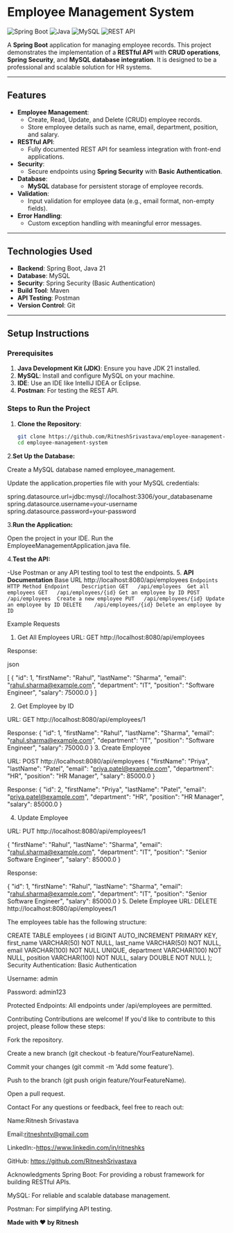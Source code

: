 # Employee Management System

![Spring Boot](https://img.shields.io/badge/Spring%20Boot-3.1.5-green)
![Java](https://img.shields.io/badge/Java-21-blue)
![MySQL](https://img.shields.io/badge/MySQL-8.0-orange)
![REST API](https://img.shields.io/badge/REST%20API-Yes-brightgreen)

A **Spring Boot** application for managing employee records. This project demonstrates the implementation of a **RESTful API** with **CRUD operations**, **Spring Security**, and **MySQL database integration**. It is designed to be a professional and scalable solution for HR systems.

---

## Features

- **Employee Management**:
  - Create, Read, Update, and Delete (CRUD) employee records.
  - Store employee details such as name, email, department, position, and salary.
- **RESTful API**:
  - Fully documented REST API for seamless integration with front-end applications.
- **Security**:
  - Secure endpoints using **Spring Security** with **Basic Authentication**.
- **Database**:
  - **MySQL** database for persistent storage of employee records.
- **Validation**:
  - Input validation for employee data (e.g., email format, non-empty fields).
- **Error Handling**:
  - Custom exception handling with meaningful error messages.

---

## Technologies Used

- **Backend**: Spring Boot, Java 21
- **Database**: MySQL
- **Security**: Spring Security (Basic Authentication)
- **Build Tool**: Maven
- **API Testing**: Postman
- **Version Control**: Git

---

## Setup Instructions

### Prerequisites

1. **Java Development Kit (JDK)**: Ensure you have JDK 21 installed.
2. **MySQL**: Install and configure MySQL on your machine.
3. **IDE**: Use an IDE like IntelliJ IDEA or Eclipse.
4. **Postman**: For testing the REST API.

### Steps to Run the Project

1. **Clone the Repository**:
   ```bash
   git clone https://github.com/RitneshSrivastava/employee-management-system.git
   cd employee-management-system
2.**Set Up the Database:**

  Create a MySQL database named employee_management.

  Update the application.properties file with your MySQL credentials:

  spring.datasource.url=jdbc:mysql://localhost:3306/your_databasename
  spring.datasource.username=your-username
  spring.datasource.password=your-password
  
3.**Run the Application:**

  Open the project in your IDE.
  Run the EmployeeManagementApplication.java file.
  
4.**Test the API:**

  -Use Postman or any API testing tool to test the endpoints.
5. **API Documentation**
     Base URL
    http://localhost:8080/api/employees
``Endpoints``
  ``HTTP Method	Endpoint	Description
  GET	/api/employees	Get all employees
  GET	/api/employees/{id}	Get an employee by ID
  POST	/api/employees	Create a new employee
  PUT	/api/employees/{id}	Update an employee by ID
  DELETE	/api/employees/{id}	Delete an employee by ID``

Example Requests
1. Get All Employees
URL: GET http://localhost:8080/api/employees

Response:

json

[
  {
    "id": 1,
    "firstName": "Rahul",
    "lastName": "Sharma",
    "email": "rahul.sharma@example.com",
    "department": "IT",
    "position": "Software Engineer",
    "salary": 75000.0
  }
]

2. Get Employee by ID
   
URL: GET http://localhost:8080/api/employees/1

Response:
{
  "id": 1,
  "firstName": "Rahul",
  "lastName": "Sharma",
  "email": "rahul.sharma@example.com",
  "department": "IT",
  "position": "Software Engineer",
  "salary": 75000.0
}
3. Create Employee

URL: POST http://localhost:8080/api/employees
{
  "firstName": "Priya",
  "lastName": "Patel",
  "email": "priya.patel@example.com",
  "department": "HR",
  "position": "HR Manager",
  "salary": 85000.0
}

Response:
{
  "id": 2,
  "firstName": "Priya",
  "lastName": "Patel",
  "email": "priya.patel@example.com",
  "department": "HR",
  "position": "HR Manager",
  "salary": 85000.0
}

4. Update Employee
   
URL: PUT http://localhost:8080/api/employees/1

{
  "firstName": "Rahul",
  "lastName": "Sharma",
  "email": "rahul.sharma@example.com",
  "department": "IT",
  "position": "Senior Software Engineer",
  "salary": 85000.0
}

Response:

{
  "id": 1,
  "firstName": "Rahul",
  "lastName": "Sharma",
  "email": "rahul.sharma@example.com",
  "department": "IT",
  "position": "Senior Software Engineer",
  "salary": 85000.0
}
5. Delete Employee
URL: DELETE http://localhost:8080/api/employees/1

The employees table has the following structure:

CREATE TABLE employees (
    id BIGINT AUTO_INCREMENT PRIMARY KEY,
    first_name VARCHAR(50) NOT NULL,
    last_name VARCHAR(50) NOT NULL,
    email VARCHAR(100) NOT NULL UNIQUE,
    department VARCHAR(100) NOT NULL,
    position VARCHAR(100) NOT NULL,
    salary DOUBLE NOT NULL
);
Security
Authentication: Basic Authentication

Username: admin

Password: admin123

Protected Endpoints: All endpoints under /api/employees are permitted.

Contributing
Contributions are welcome! If you'd like to contribute to this project, please follow these steps:

Fork the repository.

Create a new branch (git checkout -b feature/YourFeatureName).

Commit your changes (git commit -m 'Add some feature').

Push to the branch (git push origin feature/YourFeatureName).

Open a pull request.

Contact
For any questions or feedback, feel free to reach out:

Name:Ritnesh Srivastava

Email:ritneshntv@gmail.com

LinkedIn:-https://www.linkedin.com/in/ritneshks

GitHub: https://github.com/RitneshSrivastava

Acknowledgments
Spring Boot: For providing a robust framework for building RESTful APIs.

MySQL: For reliable and scalable database management.

Postman: For simplifying API testing.

**Made with ❤️ by Ritnesh**
